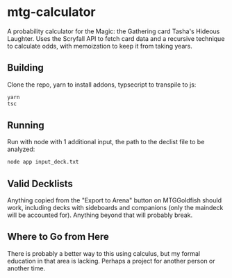 # mtg-calculator

A probability calculator for the Magic: the Gathering card Tasha's Hideous Laughter. Uses the Scryfall API to fetch card data and a recursive technique to calculate odds, with memoization to keep it from taking years.

## Building

Clone the repo, yarn to install addons, typsecript to transpile to js:

```sh
yarn
tsc
```

## Running

Run with node with 1 additional input, the path to the declist file to be analyzed:

```sh
node app input_deck.txt
```

## Valid Decklists

Anything copied from the "Export to Arena" button on MTGGoldfish should work, including decks with sideboards and companions (only the maindeck will be accounted for). Anything beyond that will probably break.

## Where to Go from Here

There is probably a better way to this using calculus, but my formal education in that area is lacking. Perhaps a project for another person or another time.
